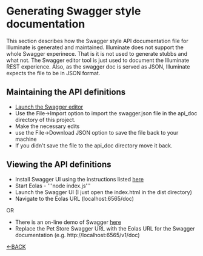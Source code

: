 # Generating Swagger style documentation

This section describes how the Swagger style API documentation file for Illuminate is generated and maintained.  Illuminate does not support the whole Swagger experinece.  That is it is not used to generate stubbs and what not.  The Swagger editor tool is just used to document the Illuminate REST experience.  Also, as the swagger doc is served as JSON, Illuminate expects the file to be in JSON format.

##  Maintaining the API definitions

- [Launch the Swagger editor](http://editor.swagger.io/#/ "Swagger Editor")
- Use the File->Import option to import the swagger.json file in the api_doc directory of this project.
- Make the necessary edits
- use the File->Download JSON option to save the file back to your machine
- If you didn't save the file to the api_doc directory move it back.

##  Viewing the API definitions

- Install Swagger UI using the instructions listed [here](http://swagger.io/swagger-ui/ "Swagger UI")
- Start Eolas - '''node index.js'''
- Launch the Swagger UI (I just open the index.html in the dist directory)
- Navigate to the Eolas URL (localhost:6565/doc)

OR

- There is an on-line demo of Swagger [here](http://petstore.swagger.io/ "Pet Store Swagger Example")
- Replace the Pet Store Swagger URL with the Eolas URL for the Swagger documentation (e.g. http://localhost:6565/v1/doc)



[<-BACK](README.md)
